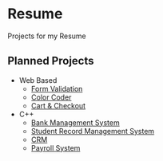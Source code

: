 # Resume
Projects for my Resume

## Planned Projects
- Web Based
  - [Form Validation](../tree/main/FormValidation)
  - [Color Coder](../tree/main/ColorCoder)
  - [Cart & Checkout](../tree/main/CartCheckOut)
- C++
  - [Bank Management System](../tree/main/BankManagementSystem)
  - [Student Record Management System](../tree/main/StudentRecordManagementSystem)
  - [CRM](../tree/main/CRM)
  - [Payroll System](../tree/main/PayrollSystem)